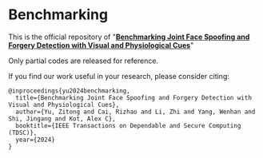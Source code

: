 # Benchmarking
This is the official repository of "**[Benchmarking Joint Face Spoofing and Forgery Detection with Visual and Physiological Cues](https://arxiv.org/pdf/2208.05401.pdf)**"

Only partial codes are released for reference.

If you find our work useful in your research, please consider citing:

    @inproceedings{yu2024benchmarking,
      title={Benchmarking Joint Face Spoofing and Forgery Detection with Visual and Physiological Cues},
      author={Yu, Zitong and Cai, Rizhao and Li, Zhi and Yang, Wenhan and Shi, Jingang and Kot, Alex C},
      booktitle={IEEE Transactions on Dependable and Secure Computing (TDSC)},
      year={2024}
    }
